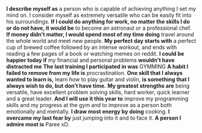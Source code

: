 **I describe myself as** a person who is capable of achieving anything I set my mind on. I consider myself as extremely versatile who can be easily fit into his surroundings.
**If I could do anything for work, no matter the skills I do or do not have, it would be** to become an astronaut or a professional chef.
**If money didn't matter, I would spend most of my time doing** travel around the whole world and meet new people.
**My perfect day starts with** a perfect cup of brewed coffee followed by an intense workout, and ends with reading a few pages of a book or watching memes on reddit.
**I could be happier today if** my financial and personal problems **wouldn't have distracted me**
**The last training I participated in was** GYMMING
**A habit I failed to remove from my life is** procrastination.
**One skill that I always wanted to learn is,** learn how to play guitar and violin, **is something that I always wish to do, but don’t have time.**
**My greatest strengths are** being versatile, have excellent problem solving skills, hard worker, quick learner and a great leader.
**And I will use it this year to** improve my programming skills and my progress at the gym and to improve as a person both emotionally and mentally.
**I draw most energy by doing** cooking.
**I overcame my last fear by** just jumping into it and to face it.
**A person I admire most is** Paree xD.